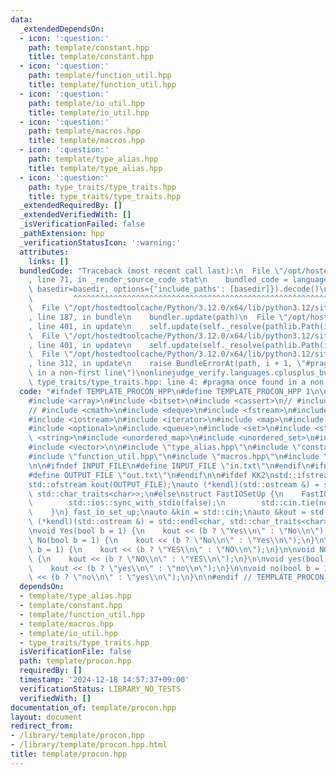 ```yaml
---
data:
  _extendedDependsOn:
  - icon: ':question:'
    path: template/constant.hpp
    title: template/constant.hpp
  - icon: ':question:'
    path: template/function_util.hpp
    title: template/function_util.hpp
  - icon: ':question:'
    path: template/io_util.hpp
    title: template/io_util.hpp
  - icon: ':question:'
    path: template/macros.hpp
    title: template/macros.hpp
  - icon: ':question:'
    path: template/type_alias.hpp
    title: template/type_alias.hpp
  - icon: ':question:'
    path: type_traits/type_traits.hpp
    title: type_traits/type_traits.hpp
  _extendedRequiredBy: []
  _extendedVerifiedWith: []
  _isVerificationFailed: false
  _pathExtension: hpp
  _verificationStatusIcon: ':warning:'
  attributes:
    links: []
  bundledCode: "Traceback (most recent call last):\n  File \"/opt/hostedtoolcache/Python/3.12.0/x64/lib/python3.12/site-packages/onlinejudge_verify/documentation/build.py\"\
    , line 71, in _render_source_code_stat\n    bundled_code = language.bundle(stat.path,\
    \ basedir=basedir, options={'include_paths': [basedir]}).decode()\n          \
    \         ^^^^^^^^^^^^^^^^^^^^^^^^^^^^^^^^^^^^^^^^^^^^^^^^^^^^^^^^^^^^^^^^^^^^^^^^^^^^^^^^^\n\
    \  File \"/opt/hostedtoolcache/Python/3.12.0/x64/lib/python3.12/site-packages/onlinejudge_verify/languages/cplusplus.py\"\
    , line 187, in bundle\n    bundler.update(path)\n  File \"/opt/hostedtoolcache/Python/3.12.0/x64/lib/python3.12/site-packages/onlinejudge_verify/languages/cplusplus_bundle.py\"\
    , line 401, in update\n    self.update(self._resolve(pathlib.Path(included), included_from=path))\n\
    \  File \"/opt/hostedtoolcache/Python/3.12.0/x64/lib/python3.12/site-packages/onlinejudge_verify/languages/cplusplus_bundle.py\"\
    , line 401, in update\n    self.update(self._resolve(pathlib.Path(included), included_from=path))\n\
    \  File \"/opt/hostedtoolcache/Python/3.12.0/x64/lib/python3.12/site-packages/onlinejudge_verify/languages/cplusplus_bundle.py\"\
    , line 312, in update\n    raise BundleErrorAt(path, i + 1, \"#pragma once found\
    \ in a non-first line\")\nonlinejudge_verify.languages.cplusplus_bundle.BundleErrorAt:\
    \ type_traits/type_traits.hpp: line 4: #pragma once found in a non-first line\n"
  code: "#ifndef TEMPLATE_PROCON_HPP\n#define TEMPLATE_PROCON_HPP 1\n\n#include <algorithm>\n\
    #include <array>\n#include <bitset>\n#include <cassert>\n// #include <chrono>\n\
    // #include <cmath>\n#include <deque>\n#include <fstream>\n#include <functional>\n\
    #include <iostream>\n#include <iterator>\n#include <map>\n#include <numeric>\n\
    #include <optional>\n#include <queue>\n#include <set>\n#include <stack>\n#include\
    \ <string>\n#include <unordered_map>\n#include <unordered_set>\n#include <utility>\n\
    #include <vector>\n\n#include \"type_alias.hpp\"\n#include \"constant.hpp\"\n\
    #include \"function_util.hpp\"\n#include \"macros.hpp\"\n#include \"io_util.hpp\"\
    \n\n#ifndef INPUT_FILE\n#define INPUT_FILE \"in.txt\"\n#endif\n#ifndef OUTPUT_FILE\n\
    #define OUTPUT_FILE \"out.txt\"\n#endif\n\n#ifdef KK2\nstd::ifstream kin(INPUT_FILE);\n\
    std::ofstream kout(OUTPUT_FILE);\nauto (*kendl)(std::ostream &) = std::endl<char,\
    \ std::char_traits<char>>;\n#else\nstruct FastIOSetUp {\n    FastIOSetUp() {\n\
    \        std::ios::sync_with_stdio(false);\n        std::cin.tie(nullptr);  \n\
    \    }\n} fast_io_set_up;\nauto &kin = std::cin;\nauto &kout = std::cout;\nauto\
    \ (*kendl)(std::ostream &) = std::endl<char, std::char_traits<char>>;\n#endif\n\
    \nvoid Yes(bool b = 1) {\n    kout << (b ? \"Yes\\n\" : \"No\\n\");\n}\n\nvoid\
    \ No(bool b = 1) {\n    kout << (b ? \"No\\n\" : \"Yes\\n\");\n}\n\nvoid YES(bool\
    \ b = 1) {\n    kout << (b ? \"YES\\n\" : \"NO\\n\");\n}\n\nvoid NO(bool b = 1)\
    \ {\n    kout << (b ? \"NO\\n\" : \"YES\\n\");\n}\n\nvoid yes(bool b = 1) {\n\
    \    kout << (b ? \"yes\\n\" : \"no\\n\");\n}\n\nvoid no(bool b = 1) {\n    kout\
    \ << (b ? \"no\\n\" : \"yes\\n\");\n}\n\n#endif // TEMPLATE_PROCON_HPP\n"
  dependsOn:
  - template/type_alias.hpp
  - template/constant.hpp
  - template/function_util.hpp
  - template/macros.hpp
  - template/io_util.hpp
  - type_traits/type_traits.hpp
  isVerificationFile: false
  path: template/procon.hpp
  requiredBy: []
  timestamp: '2024-12-18 14:57:37+09:00'
  verificationStatus: LIBRARY_NO_TESTS
  verifiedWith: []
documentation_of: template/procon.hpp
layout: document
redirect_from:
- /library/template/procon.hpp
- /library/template/procon.hpp.html
title: template/procon.hpp
---
```

